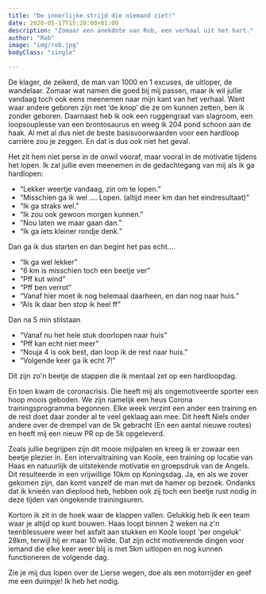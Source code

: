 ```yaml
---
title: "De innerlijke strijd die niemand ziet!"
date: 2020-05-17T15:20:00+01:00
description: "Zomaar een anekdote van Rob, een verhaal uit het hart."
author: "Rob"
image: "img/rob.jpg"
bodyClass: "single"

---
```


De klager, de zeikerd, de man van 1000 en 1 excuses, de uitloper, de wandelaar. Zomaar wat namen die goed bij mij passen, maar ik wil jullie vandaag toch ook eens meenemen naar mijn kant van het verhaal. Want waar andere geboren zijn met ‘de knop’ die ze om kunnen zetten, ben ik zonder geboren. Daarnaast heb ik ook een ruggengraat van slagroom, een loopsouplesse van een brontosaurus en weeg ik 204 pond schoon aan de haak. Al met al dus niet de beste basisvoorwaarden voor een hardloop carrière zou je zeggen. En dat is dus ook niet het geval.

Het zit hem niet perse in de onwil vooraf, maar vooral in de motivatie tijdens het lopen. Ik zal jullie even meenemen in de gedachtegang van mij als ik ga hardlopen:

- “Lekker weertje vandaag, zin om te lopen.”
- “Misschien ga ik wel …. Lopen. (altijd meer km dan het eindresultaat)”
- “Ik ga straks wel.”
- “Ik zou ook gewoon morgen kunnen.”
- ”Nou laten we maar gaan dan.”
- “Ik ga iets kleiner rondje denk.”

Dan ga ik dus starten en dan begint het pas echt….

- “Ik ga wel lekker”
- “6 km is misschien toch een beetje ver”
- “Pff kut wind”
- “Pff ben verrot”
- “Vanaf hier moet ik nog helemaal daarheen, en dan nog naar huis.”
- “Als ik daar ben stop ik heel ff”

Dan na 5 min stilstaan

- “Vanaf nu het hele stuk doorlopen naar huis”
- “Pff kan echt niet meer”
- “Nouja 4 is ook best, dan loop ik de rest naar huis.”
- “Volgende keer ga ik echt 7!”

Dit zijn zo'n beetje de stappen die ik mentaal zet op een hardloopdag. 

En toen kwam de coronacrisis.
Die heeft mij als ongemotiveerde sporter een hoop moois geboden. We zijn namelijk een heus Corona trainingsprogramma begonnen. Elke week verzint een ander een training en de rest doet daar zonder al te veel geklaag aan mee. Dit heeft Niels onder andere over de drempel van de 5k gebracht (En een aantal nieuwe routes) en heeft mij een nieuw PR op de 5k opgeleverd.

Zoals jullie begrijpen zijn dit mooie mijlpalen en kreeg ik er zowaar een beetje plezier in. Een intervaltraining van Koole, een training op locatie van Haas en natuurlijk de uitstekende motivatie en groepsdruk van de Angels. Dit resulteerde in een vrijwillige 10km op Koningsdag. Ja, en als we zover gekomen zijn, dan komt vanzelf de man met de hamer op bezoek. Ondanks dat ik knieën van dieplood heb, hebben ook zij toch een beetje rust nodig in deze tijden van ongekende trainingsuren. 

Kortom ik zit in de hoek waar de klappen vallen. Gelukkig heb ik een team waar je altijd op kunt bouwen. Haas loopt binnen 2 weken na z'n teenblessuere weer het asfalt aan stukken en Koole loopt 'per ongeluk' 28km, terwijl hij er maar 10 wilde. Dat zijn echt motiverende dingen voor iemand die elke keer weer blij is met 5km uitlopen en nog kunnen functioneren de volgende dag.

Zie je mij dus lopen over de Lierse wegen, doe als een motorrijder en geef me een duimpje! Ik heb het nodig.

